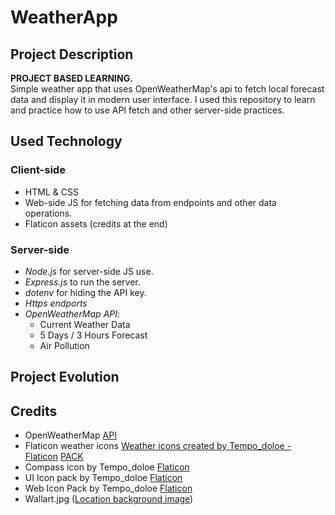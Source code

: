 # WeatherApp

## Project Description
**PROJECT BASED LEARNING.**<br>
Simple weather app that uses OpenWeatherMap's api to fetch local forecast data and display it in modern user interface. I used this repository to learn and practice how to use API fetch and other server-side practices.

## Used Technology
### Client-side
- HTML & CSS
- Web-side JS for fetching data from endpoints and other data operations.
- Flaticon assets (credits at the end)

### Server-side
- *Node.js* for server-side JS use.
- *Express.js* to run the server.
- *dotenv* for hiding the API key.
- *Https endports*
- *OpenWeatherMap API*:
    - Current Weather Data
    - 5 Days / 3 Hours Forecast
    - Air Pollution

## Project Evolution

## Credits

- OpenWeatherMap <a href="https://openweathermap.org/api">API</a>
- Flaticon weather icons <a href="https://www.flaticon.com/free-icons/weather" title="weather icons">Weather icons created by Tempo_doloe - Flaticon</a> <a href="https://www.flaticon.com/packs/weather-550?word=weather">PACK</a>
- Compass icon by Tempo_doloe <a href="https://www.flaticon.com/free-icon/compass_4724475?term=compass&page=1&position=10&origin=style&related_id=4724475">Flaticon</a>
- UI Icon pack by Tempo_doloe <a href="https://www.flaticon.com/packs/user-interface-1006">Flaticon</a>
- Web Icon Pack by Tempo_doloe <a href="https://www.flaticon.com/packs/web-buttons-20">Flaticon</a>
- Wallart.jpg (<a href="https://www.google.com/url?sa=i&url=https%3A%2F%2Fwww.peakpx.com%2Fen%2Fsearch%3Fq%3Dlandscape%2Bminimal&psig=AOvVaw2EY_an4rSRauY8c9HfMZpD&ust=1724030061046000&source=images&cd=vfe&opi=89978449&ved=0CBQQjRxqFwoTCODCx8yu_YcDFQAAAAAdAAAAABAQ" title="location background image">Location background image</a>)

